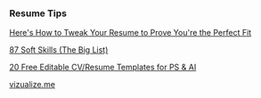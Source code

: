 ### Resume Tips

[Here's How to Tweak Your Resume to Prove You're the Perfect Fit](https://www.themuse.com/advice/heres-how-to-tweak-your-resume-to-prove-youre-the-perfect-fit?utm_source=Sailthru&utm_medium=email&utm_term=Daily%20Email%20List&utm_campaign=Here%27s%20How%20to%20Tweak%20Your%20Resume%20to%20Prove%20You%27re%20the%20Perfect%20Fit)

[87 Soft Skills (The Big List)](http://training.simplicable.com/training/new/87-soft-skills)

[20 Free Editable CV/Resume Templates for PS & AI](http://blog.spoongraphics.co.uk/articles/20-free-editable-cvresume-templates-for-ps-ai)

[vizualize.me](http://vizualize.me/)

